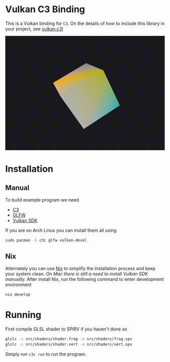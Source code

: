 # Vulkan C3 Binding

This is a Vulkan binding for `C3`.
On the details of how to include this library in your project, see [vulkan.c3l](./lib/vulkan.c3l/README.md)

![](./readme/cube.gif)

# Installation

## Manual

To build example program we need
- [C3](https://c3-lang.org)
- [GLFW](https://www.glfw.org)
- [Vulkan SDK](https://vulkan.lunarg.com/sdk/home)

If you are on Arch Linux you can install them all using
```sh
sudo pacman -S c3c glfw vulkan-devel
```

## Nix

Alternately you can use [Nix](https://nixos.org) to simplify
the installation process and keep your system clean. *On Mac there is still a need to install Vulkan SDK manually.*
After install Nix, run the following command to enter development environment
```sh
nix develop
```

# Running
First compile GLSL shader to SPIRV if you haven't done so
```sh
glslc -c src/shaders/shader.frag -o src/shaders/frag.spv
glslc -c src/shaders/shader.vert -o src/shaders/vert.spv
```
Simply run `c3c run` to run the program.
